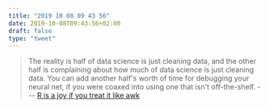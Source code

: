 ```yaml
---
title: "2019 10 08 09 43 56"
date: 2019-10-08T09:43:56+02:00
draft: false
type: "tweet"
---
```

> The reality is half of data science is just cleaning data, and the other half is complaining about how much of data science is just cleaning data. You can add another half's worth of time for debugging your neural net, if you were coaxed into using one that isn't off-the-shelf. --- [R is a joy if you treat it like awk](http://dwrodri.blog/posts/oct-7-Rscript-snippets.html)
